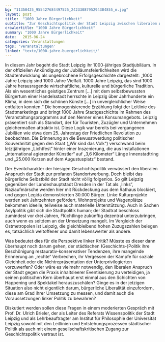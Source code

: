 ```yaml
---
bg: "11350425_955427684497525_2423308795294304855_n.jpg"
layout: post
title:  "1000 Jahre Bürgerlichkeit"
subtitle: "Zur Geschichtspolitik der Stadt Leipzig zwischen liberalem Anspruch und Standortlogik"
crawlertitle: "1000 Jahre Bürgerlichkeit"
summary: "1000 Jahre Bürgerlichkeit"
date:   2015-06-24
categories: Veranstaltungen
tags: 'veranstaltungen'
linked: "texte/1000-jahre-buergerlichkeit/"
---
```


In diesem Jahr begeht die Stadt Leipzig ihr 1000-jähriges Stadtjubiläum. In der offiziellen Ankündigung der Jubiläumsfeierlichkeiten wird die Stadtentwicklung als ungebrochene Erfolgsgeschichte dargestellt: „1000 Jahre Leipzig sind 1000 Jahre Vielfalt. 1000 Jahre Leipzig, das sind 1000 Jahre herausragende wirtschaftliche, kulturelle und bürgerliche Tradition. Als ein wesentliches geistiges Zentrum […] mit dem selbstbewussten Bürgertum einer Handelsstadt herrschte in Leipzig über Jahrhunderte ein Klima, in dem sich die schönen Künste […] in unvergleichlicher Weise entfalten konnten.“ Die homogenisierende Erzählung folgt der Leitlinie des Stadtmarketings und bringt 1000 Jahre Stadtgeschichte im Rahmen des Veranstaltungsprogramms auf den Nenner eines Konsumangebots. Leipzig präsentiert sich als Standort, der für Touristen, Zuzügler und Unternehmen gleichermaßen attraktiv ist. Diese Logik war bereits bei vergangenen Jubiläen wie etwa dem 25. Jahrestag der Friedlichen Revolution zu beobachten. Die Erinnerung an die Bewusstwerdung politischer Souveränität gegen den Staat („Wir sind das Volk“) verschwand beim letztjährigen „Lichtfest“ hinter einer Inszenierung, die aus Installationen „international agierender Künstler“ auf „3,6 Kilometer“ Länge Innenstadtring und „25.000 Kerzen auf dem Augustusplatz“ bestand.

Der Eventcharakter der hiesigen Geschichtspolitik verwässert den liberalen Anspruch der Stadt zur profanen Standortwerbung. Doch bleibt das bürgerliche Selbstbild der Stadt nicht völlig folgenlos. So gilt Leipzig gegenüber der Landeshauptstadt Dresden in der Tat als „links“, Naziaufmärsche werden hier mit Rückdeckung aus dem Rathaus blockiert, und gegen Legida demonstrierten 30.000 Bürger. Linke Kulturprojekte werden seit Jahrzehnten gefördert, Wohnprojekte und Wagenplätze bekommen ideelle, teilweise auch materielle Unterstützung. Auch in Sachen Asylpolitik gibt sich die Stadtpolitik human; der Stadtrat beschloss zumindest vor drei Jahren, Flüchtlinge zukünftig dezentral unterzubringen, auch wenn es seitdem an der Umsetzung mangelt. Im Vergleich der Ostmetropolen ist Leipzig, die gleichbleibend hohen Zuzugszahlen belegen es, tatsächlich weltoffener und damit lebenswerter als andere.

Was bedeutet dies für die Perspektive linker Kritik? Müsste es dieser dann überhaupt noch darum gehen, der städtischen (Geschichts-)Politik ihre Beschönigung restaurativ-konservativer Tendenzen, ihre mangelnde Erinnerung an „rechte“ Verbrechen, ihr Vergessen der Kämpfe für soziale Gleichheit oder die Nichtrepräsentation der Unterprivilegierten vorzuwerfen? Oder wäre es vielmehr notwendig, den liberalen Anspruch der Stadt gegen die Praxis inhaltsleerer Eventisierung zu verteidigen, ja seinen politischen Kern überhaupt erst einmal aus den Schichten von Happening und Spektakel herauszuschälen? Ginge es in der jetzigen Situation also nicht eigentlich darum, bürgerliche Liberalität einzufordern, diese am Grad ihrer Umsetzung zu messen, und damit auch die Voraussetzungen linker Politik zu bewahren?

Diskutiert werden sollen diese Fragen in einem moderierten Gespräch mit Prof. Dr. Ulrich Brieler, der als Leiter des Referats Wissenspolitik der Stadt Leipzig und als Lehrbeauftragter am Institut für Philosophie der Universität Leipzig sowohl mit den Leitlinien und Entstehungsprozessen städtischer Politik als auch mit einem gesellschaftskritischen Zugang zur Geschichtspolitik vertraut ist.